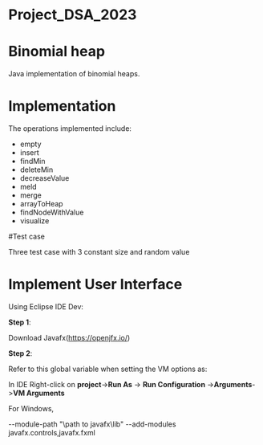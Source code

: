 # Project_DSA_2023

# Binomial heap

Java implementation of binomial heaps.

# Implementation

The operations implemented include:

- empty
- insert
- findMin
- deleteMin
- decreaseValue
- meld
- merge
- arrayToHeap
- findNodeWithValue
- visualize

#Test case

Three test case with 3 constant size and random value

# Implement User Interface

Using Eclipse IDE Dev:

**Step 1**: 

Download Javafx(https://openjfx.io/)

**Step 2**: 

Refer to this global variable when setting the VM options as:

In IDE Right-click on **project**->**Run As** -> **Run Configuration** ->**Arguments**->**VM Arguments**

For Windows,

--module-path "\path to javafx\lib" --add-modules javafx.controls,javafx.fxml
